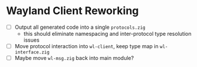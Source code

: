 # Wayland Client Reworking

- [ ] Output all generated code into a single `protocols.zig`
    - this should eliminate namespacing and inter-protocol type resolution issues
- [ ] Move protocol interaction into `wl-client`, keep type map in `wl-interface.zig`
- [ ] Maybe move `wl-msg.zig` back into main module?
